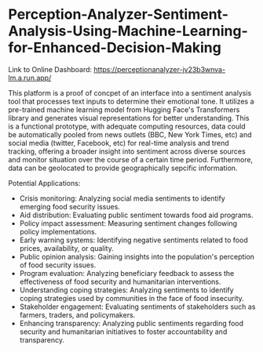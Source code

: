 # Perception-Analyzer-Sentiment-Analysis-Using-Machine-Learning-for-Enhanced-Decision-Making

Link to Online Dashboard: https://perceptionanalyzer-jv23b3wnva-lm.a.run.app/

This platform is a proof of concpet of an interface into a sentiment analysis tool that processes text inputs to determine their emotional tone. It utilizes a pre-trained machine learning model from Hugging Face's Transformers library and generates visual representations for better understanding. This is a functional prototype, with adequate computing resources, data could be automatically pooled from news outlets (BBC, New York Times, etc) and social media (twitter, Facebook, etc) for real-time analysis and trend tracking, offering a broader insight into sentiment across diverse sources and monitor situation over the course of a certain time period. Furthermore, data can be geolocated to provide geographically sepcific information.

Potential Applications: 
- Crisis monitoring: Analyzing social media sentiments to identify emerging food security issues.
- Aid distribution: Evaluating public sentiment towards food aid programs.
- Policy impact assessment: Measuring sentiment changes following policy implementations.
- Early warning systems: Identifying negative sentiments related to food prices, availability, or quality.
- Public opinion analysis: Gaining insights into the population's perception of food security issues.
- Program evaluation: Analyzing beneficiary feedback to assess the effectiveness of food security and humanitarian interventions.
- Understanding coping strategies: Analyzing sentiments to identify coping strategies used by communities in the face of food insecurity.
- Stakeholder engagement: Evaluating sentiments of stakeholders such as farmers, traders, and policymakers.
- Enhancing transparency: Analyzing public sentiments regarding food security and humanitarian initiatives to foster accountability and transparency.
